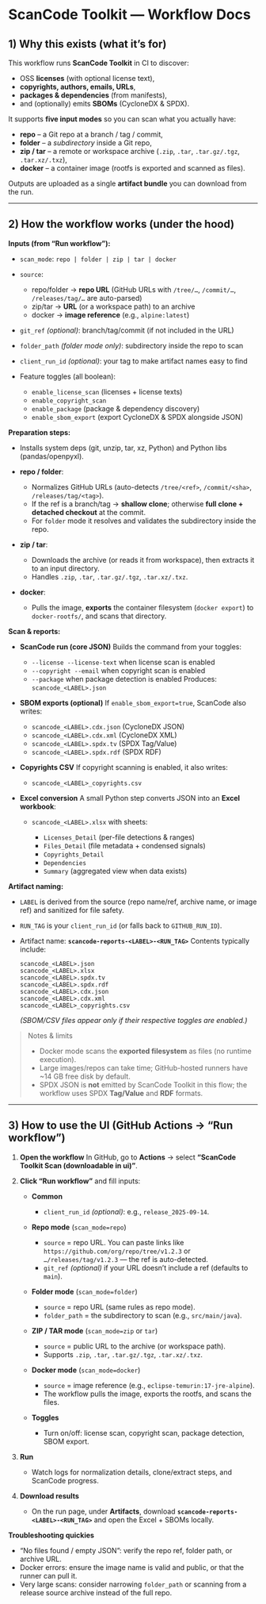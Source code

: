 # ScanCode Toolkit — Workflow Docs

## 1) Why this exists (what it’s for)

This workflow runs **ScanCode Toolkit** in CI to discover:

* OSS **licenses** (with optional license text),
* **copyrights, authors, emails, URLs**,
* **packages & dependencies** (from manifests),
* and (optionally) emits **SBOMs** (CycloneDX & SPDX).

It supports **five input modes** so you can scan what you actually have:

* **repo** – a Git repo at a branch / tag / commit,
* **folder** – a *subdirectory* inside a Git repo,
* **zip / tar** – a remote or workspace archive (`.zip`, `.tar`, `.tar.gz/.tgz`, `.tar.xz/.txz`),
* **docker** – a container image (rootfs is exported and scanned as files).

Outputs are uploaded as a single **artifact bundle** you can download from the run.

---

## 2) How the workflow works (under the hood)

**Inputs (from “Run workflow”):**

* `scan_mode`: `repo | folder | zip | tar | docker`
* `source`:

  * repo/folder → **repo URL** (GitHub URLs with `/tree/…`, `/commit/…`, `/releases/tag/…` are auto-parsed)
  * zip/tar → **URL** (or a workspace path) to an archive
  * docker → **image reference** (e.g., `alpine:latest`)
* `git_ref` *(optional)*: branch/tag/commit (if not included in the URL)
* `folder_path` *(folder mode only)*: subdirectory inside the repo to scan
* `client_run_id` *(optional)*: your tag to make artifact names easy to find
* Feature toggles (all boolean):

  * `enable_license_scan` (licenses + license texts)
  * `enable_copyright_scan`
  * `enable_package` (package & dependency discovery)
  * `enable_sbom_export` (export CycloneDX & SPDX alongside JSON)

**Preparation steps:**

* Installs system deps (git, unzip, tar, xz, Python) and Python libs (pandas/openpyxl).
* **repo / folder**:

  * Normalizes GitHub URLs (auto-detects `/tree/<ref>`, `/commit/<sha>`, `/releases/tag/<tag>`).
  * If the ref is a branch/tag → **shallow clone**; otherwise **full clone + detached checkout** at the commit.
  * For `folder` mode it resolves and validates the subdirectory inside the repo.
* **zip / tar**:

  * Downloads the archive (or reads it from workspace), then extracts it to an input directory.
  * Handles `.zip`, `.tar`, `.tar.gz/.tgz`, `.tar.xz/.txz`.
* **docker**:

  * Pulls the image, **exports** the container filesystem (`docker export`) to `docker-rootfs/`, and scans that directory.

**Scan & reports:**

* **ScanCode run (core JSON)**
  Builds the command from your toggles:

  * `--license --license-text` when license scan is enabled
  * `--copyright --email` when copyright scan is enabled
  * `--package` when package detection is enabled
    Produces: `scancode_<LABEL>.json`
* **SBOM exports (optional)**
  If `enable_sbom_export=true`, ScanCode also writes:

  * `scancode_<LABEL>.cdx.json` (CycloneDX JSON)
  * `scancode_<LABEL>.cdx.xml` (CycloneDX XML)
  * `scancode_<LABEL>.spdx.tv` (SPDX Tag/Value)
  * `scancode_<LABEL>.spdx.rdf` (SPDX RDF)
* **Copyrights CSV**
  If copyright scanning is enabled, it also writes:

  * `scancode_<LABEL>_copyrights.csv`
* **Excel conversion**
  A small Python step converts JSON into an **Excel workbook**:

  * `scancode_<LABEL>.xlsx` with sheets:

    * `Licenses_Detail` (per-file detections & ranges)
    * `Files_Detail` (file metadata + condensed signals)
    * `Copyrights_Detail`
    * `Dependencies`
    * `Summary` (aggregated view when data exists)

**Artifact naming:**

* `LABEL` is derived from the source (repo name/ref, archive name, or image ref) and sanitized for file safety.
* `RUN_TAG` is your `client_run_id` (or falls back to `GITHUB_RUN_ID`).
* Artifact name: **`scancode-reports-<LABEL>-<RUN_TAG>`**
  Contents typically include:

  ```
  scancode_<LABEL>.json
  scancode_<LABEL>.xlsx
  scancode_<LABEL>.spdx.tv
  scancode_<LABEL>.spdx.rdf
  scancode_<LABEL>.cdx.json
  scancode_<LABEL>.cdx.xml
  scancode_<LABEL>_copyrights.csv
  ```

  *(SBOM/CSV files appear only if their respective toggles are enabled.)*

> Notes & limits
>
> * Docker mode scans the **exported filesystem** as files (no runtime execution).
> * Large images/repos can take time; GitHub-hosted runners have \~14 GB free disk by default.
> * SPDX JSON is **not** emitted by ScanCode Toolkit in this flow; the workflow uses SPDX **Tag/Value** and **RDF** formats.

---

## 3) How to use the UI (GitHub Actions → “Run workflow”)

1. **Open the workflow**
   In GitHub, go to **Actions** → select **“ScanCode Toolkit Scan (downloadable in ui)”**.
2. **Click “Run workflow”** and fill inputs:

   * **Common**

     * `client_run_id` *(optional)*: e.g., `release_2025-09-14`.
   * **Repo mode** (`scan_mode=repo`)

     * `source` = repo URL. You can paste links like
       `https://github.com/org/repo/tree/v1.2.3` or `…/releases/tag/v1.2.3` — the ref is auto-detected.
     * `git_ref` *(optional)* if your URL doesn’t include a ref (defaults to `main`).
   * **Folder mode** (`scan_mode=folder`)

     * `source` = repo URL (same rules as repo mode).
     * `folder_path` = the subdirectory to scan (e.g., `src/main/java`).
   * **ZIP / TAR mode** (`scan_mode=zip` or `tar`)

     * `source` = public URL to the archive (or workspace path).
     * Supports `.zip`, `.tar`, `.tar.gz/.tgz`, `.tar.xz/.txz`.
   * **Docker mode** (`scan_mode=docker`)

     * `source` = image reference (e.g., `eclipse-temurin:17-jre-alpine`).
     * The workflow pulls the image, exports the rootfs, and scans the files.
   * **Toggles**

     * Turn on/off: license scan, copyright scan, package detection, SBOM export.
3. **Run**

   * Watch logs for normalization details, clone/extract steps, and ScanCode progress.
4. **Download results**

   * On the run page, under **Artifacts**, download
     **`scancode-reports-<LABEL>-<RUN_TAG>`** and open the Excel + SBOMs locally.

**Troubleshooting quickies**

* “No files found / empty JSON”: verify the repo ref, folder path, or archive URL.
* Docker errors: ensure the image name is valid and public, or that the runner can pull it.
* Very large scans: consider narrowing `folder_path` or scanning from a release source archive instead of the full repo.
